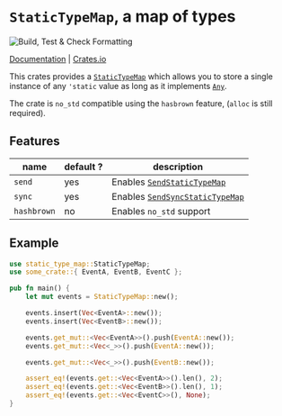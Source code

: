 # `StaticTypeMap`, a map of types

![Build, Test & Check Formatting](https://github.com/malobre/static_type_map/workflows/Build,%20Test%20&%20Check%20Formatting/badge.svg?branch=master)

[Documentation](https://docs.rs/static_type_map/) |
[Crates.io](https://crates.io/crates/static_type_map)

This crates provides a
[`StaticTypeMap`](https://docs.rs/static_type_map/static_type_map/struct.StaticTypeMap.html)
which allows you to store a single instance of any `'static` value as long as it
implements [`Any`](https://doc.rust-lang.org/stable/std/any/trait.Any.html).

The crate is `no_std` compatible using the `hasbrown` feature, (`alloc` is still
required).

## Features

| name        | default ? | description                                                                                                          |
| ----------- | --------- | -------------------------------------------------------------------------------------------------------------------- |
| `send`      | yes       | Enables [`SendStaticTypeMap`](https://docs.rs/static_type_map/static_type_map/struct.SendStaticTypeMap.html)         |
| `sync`      | yes       | Enables [`SendSyncStaticTypeMap`](https://docs.rs/static_type_map/static_type_map/struct.SendSyncStaticTypeMap.html) |
| `hashbrown` | no        | Enables `no_std` support                                                                                             |

## Example

```rust
use static_type_map::StaticTypeMap;
use some_crate::{ EventA, EventB, EventC };

pub fn main() {
    let mut events = StaticTypeMap::new();

    events.insert(Vec<EventA>::new());
    events.insert(Vec<EventB>::new());

    events.get_mut::<Vec<EventA>>().push(EventA::new());
    events.get_mut::<Vec<_>>().push(EventA::new());

    events.get_mut::<Vec<_>>().push(EventB::new());

    assert_eq!(events.get::<Vec<EventA>>().len(), 2);
    assert_eq!(events.get::<Vec<EventB>>().len(), 1);
    assert_eq!(events.get::<Vec<EventC>>(), None);
}
```
